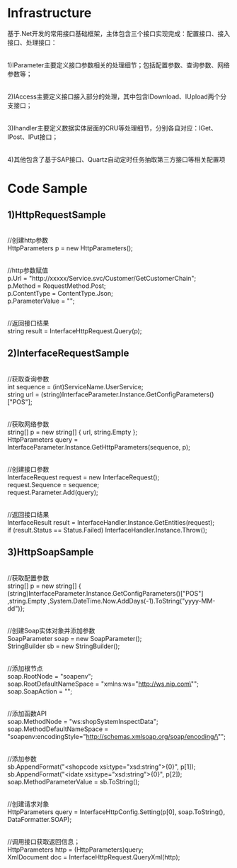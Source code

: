 # Infrastructure
基于.Net开发的常用接口基础框架，主体包含三个接口实现完成：配置接口、接入接口、处理接口：

<br>1)IParameter主要定义接口参数相关的处理细节；包括配置参数、查询参数、网络参数等；

<br>2)IAccess主要定义接口接入部分的处理，其中包含IDownload、IUpload两个分支接口；

<br>3)Ihandler主要定义数据实体层面的CRU等处理细节，分别各自对应：IGet、IPost、IPut接口；

<br>4)其他包含了基于SAP接口、Quartz自动定时任务抽取第三方接口等相关配置项

# Code Sample
## 1)HttpRequestSample
<br>//创建http参数
<br> HttpParameters p = new HttpParameters();

<br>//http参数赋值
<br>p.Url = "http://xxxxx/Service.svc/Customer/GetCustomerChain";
<br>p.Method = RequestMethod.Post;
<br>p.ContentType = ContentType.Json;
<br>p.ParameterValue = "";

<br>//返回接口结果
<br>string result = InterfaceHttpRequest.Query(p);
## 2)InterfaceRequestSample
<br>//获取查询参数
<br>int sequence = (int)ServiceName.UserService;
<br>string url = (string)InterfaceParameter.Instance.GetConfigParameters()["POS"];

<br>//获取网络参数
<br>string[] p = new string[] { url, string.Empty };
<br>HttpParameters query = InterfaceParameter.Instance.GetHttpParameters(sequence, p);

<br>//创建接口参数
<br>InterfaceRequest request = new InterfaceRequest();
<br>request.Sequence = sequence;
<br>request.Parameter.Add(query);

<br>//返回接口结果
<br>InterfaceResult<UserEntity> result = InterfaceHandler.Instance.GetEntities<UserEntity>(request);
<br>if (result.Status == Status.Failed) InterfaceHandler.Instance.Throw();

## 3)HttpSoapSample
 <br>//获取配置参数
 <br>string[] p = new string[] { (string)InterfaceParameter.Instance.GetConfigParameters()["POS"]
                                 ,string.Empty
                                 ,System.DateTime.Now.AddDays(-1).ToString("yyyy-MM-dd")};

<br>//创建Soap实体对象并添加参数
<br>SoapParameter soap = new SoapParameter();
<br>StringBuilder sb = new StringBuilder();
 
<br>//添加根节点
<br>soap.RootNode = "soapenv";
<br>soap.RootDefaultNameSpace = "xmlns:ws=\"http://ws.nip.com\"";
<br>soap.SoapAction = "";

<br>//添加函数API
<br>soap.MethodNode = "ws:shopSystemInspectData";
<br>soap.MethodDefaultNameSpace = "soapenv:encodingStyle=\"http://schemas.xmlsoap.org/soap/encoding/\"";

<br>//添加参数
<br>sb.AppendFormat("<shopcode xsi:type=\"xsd:string\">{0}</shopcode>", p[1]);
<br>sb.AppendFormat("<idate xsi:type=\"xsd:string\">{0}</idate>", p[2]);
<br>soap.MethodParameterValue = sb.ToString();  

<br>//创建请求对象
<br>HttpParameters query = InterfaceHttpConfig.Setting(p[0], soap.ToString(), DataFormatter.SOAP);

<br>//调用接口获取返回信息；
<br>HttpParameters http = (HttpParameters)query;
<br>XmlDocument doc = InterfaceHttpRequest.QueryXml(http);
